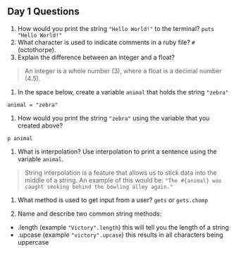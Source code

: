 ## Day 1 Questions

1. How would you print the string `"Hello World!"` to the terminal?
`puts "Hello World!"`
1. What character is used to indicate comments in a ruby file?
`#` (octothorpe).
1. Explain the difference between an integer and a float?
> An integer is a whole number (3), where a float is a decimal number (4.5).

1. In the space below, create a variable `animal` that holds the string `"zebra"`

`animal = "zebra"`

1. How would you print the string `"zebra"` using the variable that you created above?

`p animal`

1. What is interpolation? Use interpolation to print a sentence using the variable `animal`.

> String interpolation is a feature that allows us to stick data into the middle of a string.
An example of this would be: `"The #{animal} was caught smoking behind the bowling alley again."`

1. What method is used to get input from a user? `gets` or `gets.chomp`

1. Name and describe two common string methods:

- .length (example `"Victory".length`) this will tell you the length of a string
- .upcase (example `"victory".upcase`) this results in all characters being uppercase
